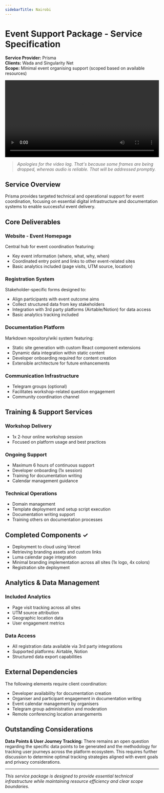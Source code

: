 ```yaml
---
sidebarTitle: Nairobi
---
```


# Event Support Package - Service Specification

**Service Provider:** Prisma  
**Clients:** Wada and Singularity Net  
**Scope:** Minimal event organising support (scoped based on available resources)

<video width="100%" controls>
    <source src="/metta_analytics.mp4" type="video/mp4" />
    Your browser does not support the video tag.
</video>

> *Apologies for the video lag. That's because some frames are being dropped, whereas audio is reliable. That will be addressed promptly.*

## Service Overview

Prisma provides targeted technical and operational support for event coordination, focusing on essential digital infrastructure and documentation systems to enable successful event delivery.

## Core Deliverables

### Website - Event Homepage
Central hub for event coordination featuring:
- Key event information (where, what, why, when)
- Coordinated entry point and links to other event-related sites
- Basic analytics included (page visits, UTM source, location)

### Registration System
Stakeholder-specific forms designed to:
- Align participants with event outcome aims
- Collect structured data from key stakeholders
- Integration with 3rd party platforms (Airtable/Notion) for data access
- Basic analytics tracking included

### Documentation Platform
Markdown repository/wiki system featuring:
- Static site generation with custom React component extensions
- Dynamic data integration within static content
- Developer onboarding required for content creation
- Extensible architecture for future enhancements

### Communication Infrastructure
- Telegram groups (optional)
- Facilitates workshop-related question engagement
- Community coordination channel

## Training & Support Services

### Workshop Delivery
- 1x 2-hour online workshop session
- Focused on platform usage and best practices

### Ongoing Support
- Maximum 6 hours of continuous support
- Developer onboarding (1x session)
- Training for documentation writing
- Calendar management guidance

### Technical Operations
- Domain management
- Template deployment and setup script execution
- Documentation writing support
- Training others on documentation processes

## Completed Components ✓
- Deployment to cloud using Vercel
- Retrieving branding assets and custom links
- Luma calendar page integration
- Minimal branding implementation across all sites (1x logo, 4x colors)
- Registration site deployment

## Analytics & Data Management

### Included Analytics
- Page visit tracking across all sites
- UTM source attribution
- Geographic location data
- User engagement metrics

### Data Access
- All registration data available via 3rd party integrations
- Supported platforms: Airtable, Notion
- Structured data export capabilities

## External Dependencies

The following elements require client coordination:
- Developer availability for documentation creation
- Organiser and participant engagement in documentation writing
- Event calendar management by organisers
- Telegram group administration and moderation
- Remote conferencing location arrangements

## Outstanding Considerations

**Data Points & User Journey Tracking:** There remains an open question regarding the specific data points to be generated and the methodology for tracking user journeys across the platform ecosystem. This requires further discussion to determine optimal tracking strategies aligned with event goals and privacy considerations.

---

*This service package is designed to provide essential technical infrastructure while maintaining resource efficiency and clear scope boundaries.*